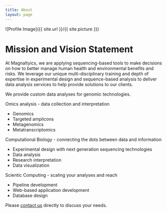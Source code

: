 ```yaml
---
title: About
layout: page
---
```


![Profile Image]({{ site.url }}/{{ site.picture }})

# Mission and Vision Statement

At Magnaltyics, we are applying sequencing-based tools to make decisions on how to better manage human health and environmental benefits and risks.  We leverage our unique multi-disciplinary training and depth of expertise in experimental design and sequence-based analysis to deliver data analysis services to help provide solutions to our clients.

<p>We provide custom data analyses for genomic technologies. </p>

Omics analysis - data collection and interpretation
- Genomics
- Targeted amplicons 
- Metagenomics
- Metatranscriptomics

Computational Biology - connecting the dots between data and information
- Experimental design with next generation sequencing technologies
- Data analysis
- Research interpretation
- Data visualization

Scientic Computing - scaling your analyses and reach
- Pipeline development
- Web-based application development
- Database design

Please [contact us](mailto:magnalyticsolutions@gmail.com) directly to discuss your needs.

